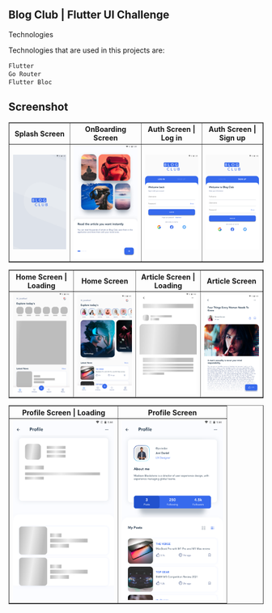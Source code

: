 ## Blog Club | Flutter UI Challenge


Technologies

Technologies that are used in this projects are:

    Flutter
    Go Router
    Flutter Bloc


## Screenshot

<table border>
    <tr>
        <th style="text-align:center">Splash Screen</th>
        <th style="text-align:center">OnBoarding Screen</th>
        <th style="text-align:center">Auth Screen | Log in</th>
        <th style="text-align:center">Auth Screen | Sign up</th>
    </tr>
    <tr>
        <td><img src="./screenshot/splash_screen.png" alt="" width="200"></td>
        <td><img src="./screenshot/onBoarding_screen.png" alt="" width="200"></td>
        <td><img src="./screenshot/auth_screen_login.png" alt="" width="200"></td>
        <td><img src="./screenshot/auth_screen_signup.png" alt="" width="200"></td>
    <tr>
</table>

<table border>
    <tr>
        <th style="text-align:center">Home Screen | Loading</th>
        <th style="text-align:center">Home Screen</th>
        <th style="text-align:center">Article Screen | Loading</th>
        <th style="text-align:center">Article Screen</th>
    </tr>
    <tr>
        <td><img src="./screenshot/home_screen_loading.png" alt="" width="200"></td>
        <td><img src="./screenshot/home_screen.png" alt="" width="200"></td>
        <td><img src="./screenshot/article_screen_loading.png" alt="" width="200"></td>
        <td><img src="./screenshot/article_screen.png" alt="" width="200"></td>
    <tr>
</table>

<table border>
    <tr>
        <th style="text-align:center">Profile Screen | Loading</th>
        <th style="text-align:center">Profile Screen</th>
    </tr>
    <tr>
        <td><img src="./screenshot/profile_screen_loading.png" alt="" width="200"></td>
        <td><img src="./screenshot/profile_screen.png" alt="" width="200"></td>
    <tr>
</table>
